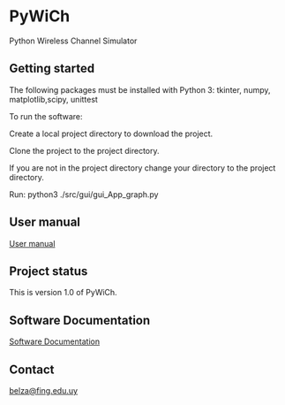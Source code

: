 # PyWiCh

Python Wireless Channel Simulator

## Getting started

The following packages must be installed with Python 3:
tkinter, numpy, matplotlib,scipy, unittest 

To run the software:

Create a local project directory to download the project.

Clone the project to the project directory.

If you are not in the project directory change your directory to the project directory.

Run:
python3 ./src/gui/gui_App_graph.py 

## User manual
[User manual](user_manual.pdf)

## Project status
This is version 1.0 of PyWiCh.

## Software Documentation 
[Software Documentation](src/html/index.html)

## Contact
belza@fing.edu.uy
